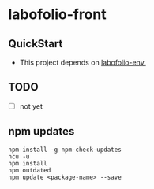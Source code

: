 # labofolio-front

## QuickStart

- This project depends on [labofolio-env.](https://github.com/foway0/labofolio-env/blob/master/README.md)

## TODO

- [ ] not yet

## npm updates

```
npm install -g npm-check-updates
ncu -u
npm install
npm outdated
npm update <package-name> --save
```
